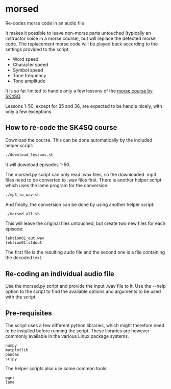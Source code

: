 # morsed
Re-codes morse code in an audio file

It makes it possible to leave non-morse parts untouched (typically
an instructor voice in a morse course), but will replace the detected
morse code. The replacement morse code will be played back according
to the settings provided to the script:

 * Word speed
 * Character speed
 * Symbol speed
 * Tone frequency
 * Tone amplitude

It is so far limited to handle only a few lessons of the [morse course
by SK4SQ](http://www.sk4sq.net/cwkurs.shtm).

Lessons 1-50, except for 35 and 36, are expected to be handle nicely,
with only a few exceptions.

## How to re-code the SK4SQ course

Download the course. This can be done automatically by the included
helper script:

```bash
./download_lessons.sh
```

It will download episodes 1-50.

The morsed.py script can only read .wav files, so the downloaded
.mp3 files need to be converted to .wav files first. There is another
helper script which uses the lame program for the conversion:

```bash
./mp3_to_wav.sh
```

And finally, the conversion can be done by using another helper script:

```bash
./morsed_all.sh
```

This will leave the original files untouched, but create two new
files for each episode:

```
lektion01_out.wav
lektion01.stdout
```

The first file is the resulting audo file and the second one
is a file containing the decoded text.

## Re-coding an individual audio file
Use the morsed.py script and provide the input .wav file to it.
Use the --help option to the script to find the available options
and arguments to be used with the script.

## Pre-requisites
The script uses a few different python libraries, which might
therefore need to be installed before running the script.
These libraries are however commonly available in the
various Linux package systems.

```
numpy
matplotlib
pandas
scipy
```

The helper scripts also use some common tools:

```
wget
lame
```
